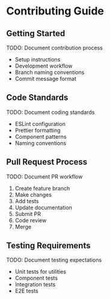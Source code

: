 # Contributing Guide

## Getting Started

TODO: Document contribution process
- Setup instructions
- Development workflow
- Branch naming conventions
- Commit message format

## Code Standards

TODO: Document coding standards
- ESLint configuration
- Prettier formatting
- Component patterns
- Naming conventions

## Pull Request Process

TODO: Document PR workflow
1. Create feature branch
2. Make changes
3. Add tests
4. Update documentation
5. Submit PR
6. Code review
7. Merge

## Testing Requirements

TODO: Document testing expectations
- Unit tests for utilities
- Component tests
- Integration tests
- E2E tests
